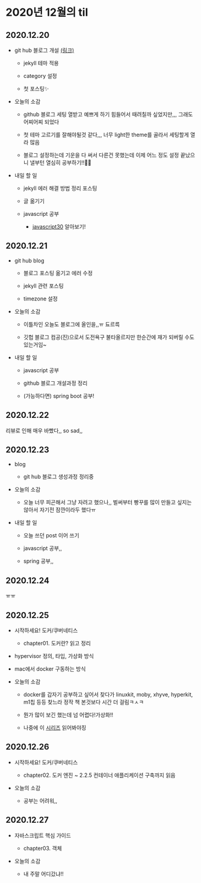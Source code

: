 # 2020년 12월의 til

## 2020.12.20

- git hub 블로그 개설 [(링크)](https://0319easy.github.io/)

  - jekyll 테마 적용

  - category 설정

  - 첫 포스팅✨

- 오늘의 소감

  - github 블로그 세팅 열받고 예쁘게 하기 힘들어서 때려칠까 싶었지만,,, 그래도 어찌어찌 되었다

  - 첫 테마 고르기를 잘해야될것 같다,,, 너무 light한 theme를 골라서 세팅할게 열라 많음

  - 블로그 설정하는데 기운을 다 써서 다른건 못했는데 이제 어느 정도 설정 끝났으니 낼부턴 열심히 공부하기!!👊🏻

- 내일 할 일

  - jekyll 에러 해결 방법 정리 포스팅

  - 글 옮기기

  - javascript 공부

    - [javascript30](https://javascript30.com/) 알아보기!

## 2020.12.21

- git hub blog

  - 블로그 포스팅 옮기고 에러 수정

  - jekyll 관련 포스팅

  - timezone 설정

- 오늘의 소감

  - 이틀차인 오늘도 블로그에 올인을,,ㅠ 됴르륵

  - 깃헙 블로그 컴공(진)으로서 도전욕구 불타올르지만 한순간에 재가 되버릴 수도 있는거임~

- 내일 할 일

  - javascript 공부

  - github 블로그 개설과정 정리

  - (가능하다면) spring boot 공부!

## 2020.12.22

리뷰로 인해 매우 바빴다,, so sad,,

## 2020.12.23

- blog

  - git hub 블로그 생성과정 정리중

- 오늘의 소감

  - 오늘 너무 피곤해서 그냥 자려고 했으나,, 벌써부터 빵꾸를 많이 만들고 싶지는 않아서 자기전 잠깐이라두 했다ㅠ

- 내일 할 일

  - 오늘 쓰던 post 이어 쓰기

  - javascript 공부,,

  - spring 공부,,
  
## 2020.12.24

ㅠㅠ

## 2020.12.25

- 시작하세요! 도커/쿠버네티스

  - chapter01. 도커란? 읽고 정리

- hypervisor 정의, 타입, 가상화 방식

- mac에서 docker 구동하는 방식

- 오늘의 소감

  - docker를 갑자기 공부하고 싶어서 찾다가 linuxkit, moby, xhyve, hyperkit, m1칩 등등 찾느라 정작 책 본것보다 시간 더 걸림ㅋㅅㅋ

  - 뭔가 많이 보긴 했는데 넘 어렵다!가상화!!

  - 나중에 이 [시리즈](https://www.hanbit.co.kr/store/books/look.php?p_code=E5221937817) 읽어봐야징

## 2020.12.26

- 시작하세요! 도커/쿠버네티스

  - chapter02. 도커 엔진 ~ 2.2.5 컨테이너 애플리케이션 구축까지 읽음

- 오늘의 소감

  - 공부는 어려워,,

## 2020.12.27

- 자바스크립트 핵심 가이드

  - chapter03. 객체

- 오늘의 소감

  - 내 주말 어디갔냐!!
